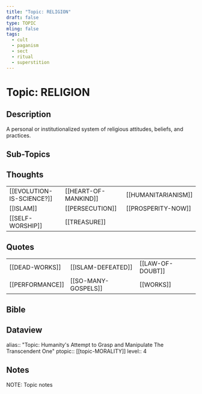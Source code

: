 ```yaml
---
title: "Topic: RELIGION"
draft: false
type: TOPIC
mling: false
tags:
  - cult
  - paganism
  - sect
  - ritual
  - superstition
---
```

# Topic: RELIGION
## Description
A personal or institutionalized system of religious attitudes, beliefs, and practices.

## Sub-Topics


## Thoughts
|     |     |     |
| --- | --- | --- |
| [[EVOLUTION-IS-SCIENCE?]] | [[HEART-OF-MANKIND]] | [[HUMANITARIANISM]] |
| [[ISLAM]] | [[PERSECUTION]] | [[PROSPERITY-NOW]] |
| [[SELF-WORSHIP]] | [[TREASURE]] |

## Quotes
|     |     |     |
| --- | --- | --- |
| [[DEAD-WORKS]] |[[ISLAM-DEFEATED]] | [[LAW-OF-DOUBT]] |
| [[PERFORMANCE]] | [[SO-MANY-GOSPELS]] | [[WORKS]] |

## Bible

## Dataview
alias:: "Topic: Humanity's Attempt to Grasp and Manipulate The Transcendent One"
ptopic:: [[topic-MORALITY]]
level:: 4

## Notes
NOTE: Topic notes
